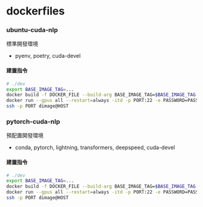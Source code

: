 # dockerfiles
### ubuntu-cuda-nlp
標準開發環境
- pyenv, poetry, cuda-devel

#### 建置指令
```bash
# ./dev
export BASE_IMAGE_TAG=...
docker build -f DOCKER_FILE --build-arg BASE_IMAGE_TAG=$BASE_IMAGE_TAG -t dimage-dev .
docker run --gpus all --restart=always -itd -p PORT:22 -e PASSWORD=PASSWORD dimage-dev
ssh -p PORT dimage@HOST
```

### pytorch-cuda-nlp
預配置開發環境
- conda, pytorch, lightning, transformers, deepspeed, cuda-devel

#### 建置指令
```bash
# ./dev
export BASE_IMAGE_TAG=...
docker build -f DOCKER_FILE --build-arg BASE_IMAGE_TAG=$BASE_IMAGE_TAG -t dimage-dev .
docker run --gpus all --restart=always -itd -p PORT:22 -e PASSWORD=PASSWORD dimage-dev
ssh -p PORT dimage@HOST
```
